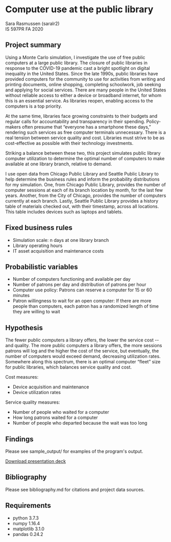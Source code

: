 # Computer use at the public library

Sara Rasmussen (saralr2)  
IS 597PR FA 2020 

## Project summary

Using a Monte Carlo simulation, I investigate the use of free public computers at a large public library. The closure of public libraries in response to the COVID-19 pandemic cast a bright spotlight on digital inequality in the United States. Since the late 1990s, public libraries have provided computers for the community to use for activities from writing and printing documents, online shopping, completing schoolwork, job seeking and applying for social services. There are many people in the United States without reliable access to either a device or broadband internet, for whom this is an essential service. As libraries reopen, enabling access to the computers is a top priority. 

At the same time, libraries face growing constraints to their budgets and regular calls for accountability and transparency in their spending. Policy-makers often presume that “everyone has a smartphone these days,” rendering such services as free computer terminals unnecessary. There is a real tension between service quality and cost. Libraries must strive to be as cost-effective as possible with their technology investments.   

Striking a balance between these two, this project simulates public library computer utilization to determine the optimal number of computers to make available at one library branch, relative to demand.

I use open data from Chicago Public Library and Seattle Public Library to help determine the business rules and inform the probability distributions for my simulation. One, from Chicago Public Library, provides the number of computer sessions at each of its branch location by month, for the last few years. Another, from the City of Chicago, provides the number of computers currently at each branch. Lastly, Seattle Public Library provides a history table of materials checked out, with their timestamp, across all locations. This table includes devices such as laptops and tablets.

## Fixed business rules
- Simulation scale: n days at one library branch
- Library operating hours 
- IT asset acquisition and maintenance costs

## Probabilistic variables
- Number of computers functioning and available per day
- Number of patrons per day and distribution of patrons per hour
- Computer use policy: Patrons can reserve a computer for 15 or 60 minutes
- Patron willingness to wait for an open computer: If there are more people than computers, each patron has a randomized length of time they are willing to wait

## Hypothesis
The fewer public computers a library offers, the lower the service cost -- and quality. The more public computers a library offers, the more sessions patrons will log and the higher the cost of the service, but eventually, the number of computers would exceed demand, decreasing utilization rates. Somewhere along this spectrum, there is an optimal computer “fleet” size for public libraries, which balances service quality and cost.

Cost measures:
- Device acquisition and maintenance 
- Device utilization rates

Service quality measures:
- Number of people who waited for a computer 
- How long patrons waited for a computer
- Number of people who departed because the wait was too long

## Findings
Please see sample_output/ for examples of the program's output. 

[Download presentation deck](https://github.com/sararasmussn/saralr2_2020Fall_project/blob/main/saralr2_IS597PR_presentation.pdf)

## Bibliography
Please see bibliography.md for citations and project data sources.

## Requirements
- python 3.7.3  
- numpy 1.16.4  
- matplotlib 3.1.0  
- pandas 0.24.2  

